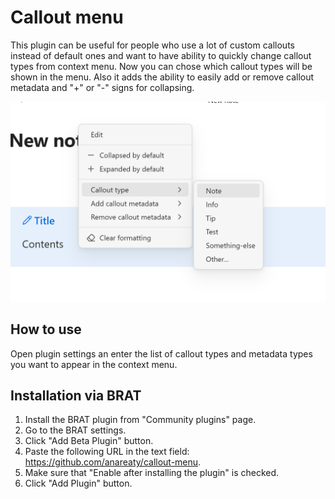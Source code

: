 # Callout menu

This plugin can be useful for people who use a lot of custom callouts instead of default ones and want to have ability to quickly change callout types from context menu. Now you can chose which callout types will be shown in the menu. Also it adds the ability to easily add or remove callout metadata and "+" or "-" signs for collapsing. 

![](screenshots/Callout-menu.png)

## How to use

Open plugin settings an enter the list of callout types and metadata types you want to appear in the context menu.

## Installation via BRAT
1. Install the BRAT plugin from "Community plugins" page.
2. Go to the BRAT settings.
3. Click "Add Beta Plugin" button.
4. Paste the following URL in the text field: https://github.com/anareaty/callout-menu.
5. Make sure that "Enable after installing the plugin" is checked.
6. Click "Add Plugin" button.
